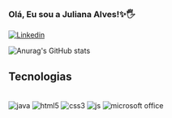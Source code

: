 ### Olá, Eu sou a Juliana Alves!✨🖐️

[![Linkedin](https://img.shields.io/badge/LinkedIn-0077B5?style=for-the-badge&logo=linkedin&logoColor=white)](https://www.linkedin.com/in/juliana-alves-76458b205)

![Anurag's GitHub stats](https://github-readme-stats.vercel.app/api?username=JuliAlves99&show_icons=true&theme=radical)

## Tecnologias

<div style="display: inline_block"><br>
     <img align="center" alt="java" src="https://img.shields.io/badge/Java-ED8B00?style=for-the-badge&logo=java&logoColor=black">
     <img align="center" alt="html5" src="https://img.shields.io/badge/HTML5-E34F26?style=for-the-badge&logo=html5&logoColor=white">
      <img align="center" alt="css3" src="https://img.shields.io/badge/CSS3-1572B6?style=for-the-badge&logo=css3&logoColor=white">
     <img align="center" alt="js" src="https://img.shields.io/badge/JavaScript-F7DF1E?style=for-the-badge&logo=javascript&logoColor=black">
    <img align="center" alt="microsoft office" src="https://img.shields.io/badge/Microsoft_Office-D83B01?style=for-the-badge&logo=microsoft-office&logoColor=white">     
</div>
